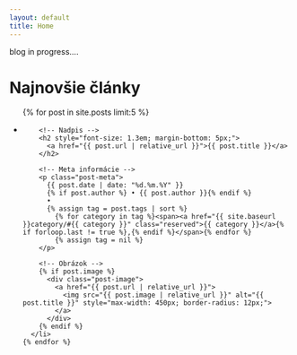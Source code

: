 ```yaml
---
layout: default
title: Home
---
```



blog in progress....

<div class="home">
  <h1>Najnovšie články</h1>

  <ul class="post-list">
    {% for post in site.posts limit:5 %}
      <li style="margin-bottom: 40px;">
        
        <!-- Nadpis -->
        <h2 style="font-size: 1.3em; margin-bottom: 5px;">
          <a href="{{ post.url | relative_url }}">{{ post.title }}</a>
        </h2>

        <!-- Meta informácie -->
        <p class="post-meta">
          {{ post.date | date: "%d.%m.%Y" }}
          {% if post.author %} • {{ post.author }}{% endif %}
          •
          {% assign tag = post.tags | sort %}          
            {% for category in tag %}<span><a href="{{ site.baseurl }}category/#{{ category }}" class="reserved">{{ category }}</a>{% if forloop.last != true %},{% endif %}</span>{% endfor %}
            {% assign tag = nil %}
        </p>

        <!-- Obrázok -->
        {% if post.image %}
          <div class="post-image">
            <a href="{{ post.url | relative_url }}">
              <img src="{{ post.image | relative_url }}" alt="{{ post.title }}" style="max-width: 450px; border-radius: 12px;">
            </a>
          </div>
        {% endif %}
      </li>
    {% endfor %}
  </ul>
</div> 




